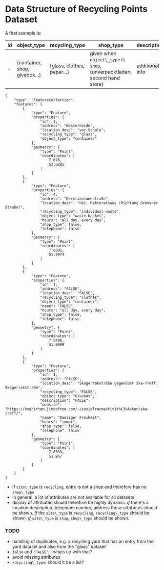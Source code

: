 # Data Structure of Recycling Points Dataset

A first example is:

| id | object\_type | recycling\_type | shop\_type | description | name | address | location\_desc | hours | telephone |
| --- | ------------- | ------ | ------------- | ------- | ----- | ----------- | --------- | ------- | ------ |
| -   | {container, shop, givebox...} | {glass, clothes, paper...} | given when `object\_type` is `shop`, {unverpacktladen, second hand store} | additional info | - | - | nagigational help | - | - |


```
{
    "type": "FeatureCollection",
    "features": [
        {
            "type": "Feature",
            "properties": {
                "id": 1,
                "address": "Westerheide",
                "location_desc": "vor Schule",
                "recycling_type": "glass",
                "object_type": "container"
            },
            "geometry": {
                "type": "Point",
                "coordinates": [
                    7.676,
                    52.0285
                ]
            }
        },
        {
            "type": "Feature",
            "properties": {
                "id": 4,
                "address": "Kristiansandstraße",
                "location_desc": "Hst. Rektoratsweg (Richtung Grevener Straße)",
                "recycling_type": "individual waste",
                "object_type": "waste basket",
                "hours": "all day, every day",
                "shop_type": false,
                "telephone": false
            },
            "geometry": {
                "type": "Point",
                "coordinates": [
                    7.6081,
                    51.9974
                ]
            }
        },
        {
            "type": "Feature",
            "properties": {
                "id": 1,
                "address": "FALSE",
                "location_desc": "FALSE",
                "recycling_type": "clothes",
                "object_type": "container",
                "name": "FALSE",
                "hours": "all day, every day",
                "shop_type": false,
                "telephone": false
            },
            "geometry": {
                "type": "Point",
                "coordinates": [
                    7.5496,
                    51.9999
                ]
            }
        },
        {
            "type": "Feature",
            "properties": {
                "id": 1,
                "address": "FALSE",
                "location_desc": "Skagerrakstraße gegenüber Ska-Treff, Skagerrakstraße",
                "recycling_type": "FALSE",
                "object_type": "Givebox",
                "description": "FALSE",
                "website": "https://hvghirten.jimdofree.com/-/sozialraumaktivit%C3%A4ten/ska-treff/",
                "name": "Danziger Freiheit",
                "hours": "immer",
                "shop_type": false,
                "telephone": false
            },
            "geometry": {
                "type": "Point",
                "coordinates": [
                    7.6583,
                    51.967
                ]
            }
        }
    ]
}
```

* if `site\_type` is `recycling`, entry is not a shop and therefore has no `shop\_type`
* in general, a lot of attributes are not available for all datasets
* display of attributes should therefore be highly dynamic: _if_ there's a location description, telephone number, address these attributes should be shown. _If_ the `site\_type` is `recycling`, `recycling\_type` should be shown, _if_ `site\_type` is `shop`, `shop\_type` should be shown.


### TODO

* handling of duplicates, e.g. a recycling yard that has an entry from the yard dataset and also from the "glass" dataset`
* `false` and `"FALSE"` - whats up with that?
* avoid missing attributes
* `recycling\_type`: should it be a list?
